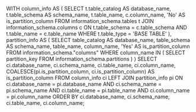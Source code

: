 WITH column_info AS (
    SELECT 
        t.table_catalog AS database_name,
        t.table_schema AS schema_name,
        t.table_name,
        c.column_name,
        'No' AS is_partition_column
    FROM 
        information_schema.tables t
    JOIN 
        information_schema.columns c 
    ON 
        t.table_schema = c.table_schema 
        AND t.table_name = c.table_name
    WHERE 
        t.table_type = 'BASE TABLE'
),
partition_info AS (
    SELECT 
        table_catalog AS database_name,
        table_schema AS schema_name,
        table_name,
        column_name,
        'Yes' AS is_partition_column
    FROM 
        information_schema."columns"
    WHERE 
        column_name IN (
            SELECT 
                partition_key 
            FROM 
                information_schema.partitions
        )
)
SELECT 
    ci.database_name,
    ci.schema_name,
    ci.table_name,
    ci.column_name,
    COALESCE(pi.is_partition_column, ci.is_partition_column) AS is_partition_column
FROM 
    column_info ci
LEFT JOIN 
    partition_info pi 
ON 
    ci.database_name = pi.database_name 
    AND ci.schema_name = pi.schema_name 
    AND ci.table_name = pi.table_name 
    AND ci.column_name = pi.column_name
ORDER BY 
    ci.database_name, ci.schema_name, ci.table_name, ci.column_name;
